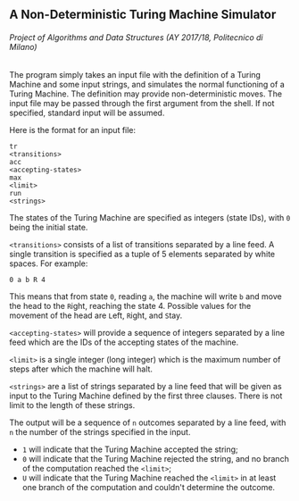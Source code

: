 ## A Non-Deterministic Turing Machine Simulator
###### Project of Algorithms and Data Structures (AY 2017/18, Politecnico di Milano)

The program simply takes an input file with the definition of a Turing Machine and some input strings, and simulates the normal functioning of a Turing Machine. The definition may provide non-deterministic moves.
The input file may be passed through the first argument from the shell. If not specified, standard input will be assumed. 

Here is the format for an input file:
```
tr
<transitions>
acc
<accepting-states>
max
<limit>
run
<strings>
```

The states of the Turing Machine are specified as integers (state IDs), with `0` being the initial state.

`<transitions>` consists of a list of transitions separated by a line feed. A single transition is specified as a tuple of 5 elements separated by white spaces. For example:
```
0 a b R 4
```
This means that from state `0`, reading `a`, the machine will write `b` and move the head to the `R`ight, reaching the state 4.
Possible values for the movement of the head are `L`eft, `R`ight, and `S`tay.

`<accepting-states>` will provide a sequence of integers separated by a line feed which are the IDs of the accepting states of the machine.

`<limit>` is a single integer (long integer) which is the maximum number of steps after which the machine will halt.

`<strings>` are a list of strings separated by a line feed that will be given as input to the Turing Machine defined by the first three clauses. There is not limit to the length of these strings.


The output will be a sequence of `n` outcomes separated by a line feed, with `n` the number of the strings specified in the input.
- `1` will indicate that the Turing Machine accepted the string;
- `0` will indicate that the Turing Machine rejected the string, and no branch of the computation reached the `<limit>`;
- `U` will indicate that the Turing Machine reached the `<limit>` in at least one branch of the computation and couldn't determine the outcome.
